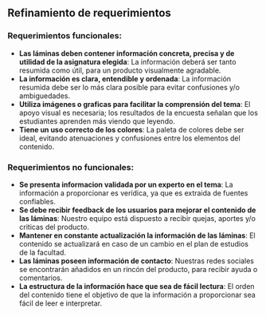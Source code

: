 ## Refinamiento de requerimientos
### Requerimientos funcionales:
- **Las láminas deben contener información concreta, precisa y de utilidad de la asignatura elegida**: La información deberá ser tanto resumida como útil, para un producto visualmente agradable.
- **La información es clara, entendible y ordenada**: La información resumida debe ser lo más clara posible para evitar confusiones y/o ambiguedades.
- **Utiliza imágenes o graficas para facilitar la comprensión del tema**: El apoyo visual es necesaria; los resultados de la encuesta señalan que los estudiantes aprenden más viendo que leyendo.
- **Tiene un uso correcto de los colores**: La paleta de colores debe ser ideal, evitando atenuaciones y confusiones entre los elementos del contenido.

### Requerimientos no funcionales:
- **Se presenta informacion validada por un experto en el tema**: La información a proporcionar es verídica, ya que es extraida de fuentes confiables.
- **Se debe recibir feedback de los usuarios para mejorar el contenido de las láminas**: Nuestro equipo está dispuesto a recibir quejas, aportes y/o criticas del producto.
- **Mantener en constante actualización la información de las láminas**: El contenido se actualizará en caso de un cambio en el plan de estudios de la facultad.
- **Las láminas poseen información de contacto**: Nuestras redes sociales se encontrarán añadidos en un rincón del producto, para recibir ayuda o comentarios.
- **La estructura de la información hace que sea de fácil lectura**: El orden del contenido tiene el objetivo de que la información a proporcionar sea fácil de leer e interpretar.
